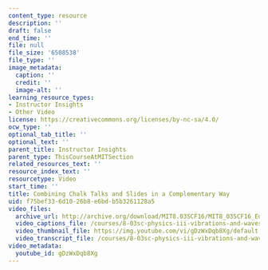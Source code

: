 ```yaml
---
content_type: resource
description: ''
draft: false
end_time: ''
file: null
file_size: '6508538'
file_type: ''
image_metadata:
  caption: ''
  credit: ''
  image-alt: ''
learning_resource_types:
- Instructor Insights
- Other Video
license: https://creativecommons.org/licenses/by-nc-sa/4.0/
ocw_type: ''
optional_tab_title: ''
optional_text: ''
parent_title: Instructor Insights
parent_type: ThisCourseAtMITSection
related_resources_text: ''
resource_index_text: ''
resourcetype: Video
start_time: ''
title: Combining Chalk Talks and Slides in a Complementary Way
uid: f75bef33-6d10-26b8-e6bd-b5b3261128a5
video_files:
  archive_url: http://archive.org/download/MIT8.03SCF16/MIT8_03SCF16_Educator07_Chalkboards_300k.mp4
  video_captions_file: /courses/8-03sc-physics-iii-vibrations-and-waves-fall-2016/6af28f7841ee57d58487befdf2d89e82_gDzWxDqb8Xg.vtt
  video_thumbnail_file: https://img.youtube.com/vi/gDzWxDqb8Xg/default.jpg
  video_transcript_file: /courses/8-03sc-physics-iii-vibrations-and-waves-fall-2016/5f63b4360684ec051a577c0dfb09431e_gDzWxDqb8Xg.pdf
video_metadata:
  youtube_id: gDzWxDqb8Xg
---
```

